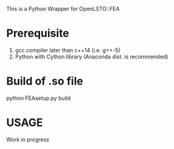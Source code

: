 This is a Python Wrapper for OpenLSTO::FEA

# Prerequisite

1. gcc compiler later than c++14 (i.e. g++-5)
2. Python with Cython library (Anaconda dist. is recommended)

# Build of .so file 
python FEAsetup.py build

# USAGE
Work in progress
